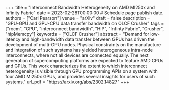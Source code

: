 +++
title = "Interconnect Bandwidth Heterogeneity on AMD MI250x and Infinity Fabric"
date = 2023-02-28T00:00:00  # Schedule page publish date.
authors = ["Carl Pearson"]
venue = "arXiv"
draft = false
description = "GPU-GPU and GPU-CPU data transfer bandwidth on OLCF Crusher"
tags = ["rocm", "GPU", "interconnect bandwidth", "HIP", "Infinty Fabric", "Crusher", "hipMemcpy"]
keywords = ["OLCF Crusher"]
abstract = "Demand for low-latency and high-bandwidth data transfer between GPUs has driven the development of multi-GPU nodes. Physical constraints on the manufacture and integration of such systems has yielded heterogeneous intra-node interconnects, where not all devices are connected equally. The next generation of supercomputing platforms are expected to feature AMD CPUs and GPUs. This work characterizes the extent to which interconnect heterogeneity is visible through GPU programming APIs on a system with four AMD MI250x GPUs, and provides several insights for users of such systems."
url_pdf = "https://arxiv.org/abs/2302.14827"
+++

